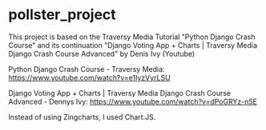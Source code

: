 # pollster_project
 This project is based on the Traversy Media Tutorial "Python Django Crash Course" and its continuation 
 "Django Voting App + Charts | Traversy Media Django Crash Course Advanced" by Denis Ivy (Youtube)
 
 Python Django Crash Course - Traversy Media:
 https://www.youtube.com/watch?v=e1IyzVyrLSU
 
 Django Voting App + Charts | Traversy Media Django Crash Course Advanced - Dennys Ivy:
 https://www.youtube.com/watch?v=dPoGRYz-n5E
 
 Instead of using Zingcharts, I used Chart.JS.
